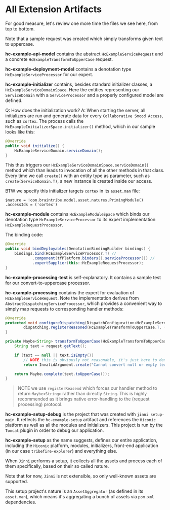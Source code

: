 # All Extension Artifacts

For good measure, let's review one more time the files we see here, from top to bottom.

Note that a sample request was created which simply transforms given text to uppercase.

**hc-example-api-model** contains the abstract `HcExampleServiceRequest` and a concrete `HcExampleTransformToUpperCase` request.

**hc-example-deployment-model** contains a denotation type `HcExampleServiceProcessor` for our expert.

**hc-example-initializer** contains, besides standard initializer classes, a `HcExampleServiceDomainSpace`. Here the entities representing our `ServiceDomain` with a `ServiceProcessor` and a properly configured model are defined.

Q: How does the initialization work?
A: When starting the server, all initializers are run and generate data for every `Collaborative Smood Access`, such as `cortex`. The process calls the `HcExampleInitializerSpace.initializer()` method, which in our sample looks like this:
```java
@Override
public void initialize() {
	HcExampleServiceDomain.serviceDomain();
}
```
This thus triggers our `HcExampleServiceDomainSpace.serviceDomain()` method which than leads to invocation of all the other methods in that class. Every time we call `create()` with an entity type as parameter, such as `create(ServiceDomain.T)`, a new instance is created inside our access.

BTW we specify this initializer targets `cortex` in its `asset.man` file:

```gmml
$nature = !com.braintribe.model.asset.natures.PrimingModule()
.accessIds = ('cortex')
```

**hc-example-module** contains `HcExampleModuleSpace` which binds our denotation type `HcExampleServiceProcessor` to its expert implementation `HcExampleRequestProcessor`.

The binding code:
```java
@Override
public void bindDeployables(DenotationBindingBuilder bindings) {
    bindings.bind(HcExampleServiceProcessor.T) //
            .component(tfPlatform.binders().serviceProcessor()) //
            .expertSupplier(this::HcExampleRequestProcessor);
}
```
**hc-example-processing-test** is self-explanatory. It contains a sample test for our convert-to-uppercase processor.

**hc-example-processing** contains the expert for evaluation of `HcExampleServiceRequest`. Note the implementation derives from `AbstractDispatchingServiceProcessor`, which provides a convenient way to simply map requests to corresponding handler methods:
```java
@Override
protected void configureDispatching(DispatchConfiguration<HcExampleServiceRequest, Object> dispatching) {
		dispatching.registerReasoned(HcExampleTransformToUpperCase.T, (c, r) -> transformToUpperCase(r));
}

private Maybe<String> transformToUpperCase(HcExampleTransformToUpperCase request) {
	String text = request.getText();

	if (text == null || text.isEmpty())
		// NOTE this is obviously not reasonable, it's just here to demonstrate error handling with Maybe and Reasons (InvalidArgument)
		return InvalidArgument.create("Cannot convert null or empty text to uppercase.").asMaybe();

	return Maybe.complete(text.toUpperCase());
}
```

> NOTE we use `registerReasend` which forces our handler method to return `Maybe<String>` rather than directly `String`. This is highly recommended as it brings native error-handling to the (request processing) protocol.

**hc-example-setup-debug** is the project that was created with `jinni setup-main`. It reflects the `hc-example-setup` artifact and references the `Hiconic` platform as well as all the modules and initializers. This project is run by the `Tomcat` plugin in order to debug our application.

**hc-example-setup** as the name suggests, defines our entire application, including the `Hiconic` platform, modules, initializers, front-end application (in our case `tribefire-explorer`) and everything else.

When `Jinni` performs a setup, it collects all the assets and process each of them specifically, based on their so called nature.

Note that for now, `Jinni` is not extensible, so only well-known assets are supported.

This setup project's nature is an `AssetAggregator` (as defined in its `asset.man`), which means it's aggregating a bunch of assets via `pom.xml` dependencies.


